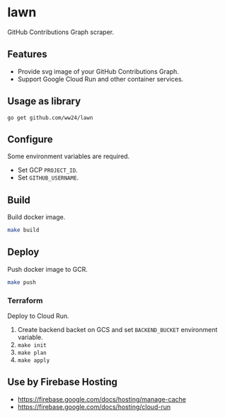 lawn
===

GitHub Contributions Graph scraper.

## Features

- Provide svg image of your GitHub Contributions Graph.
- Support Google Cloud Run and other container services.

## Usage as library

```
go get github.com/ww24/lawn
```

## Configure

Some environment variables are required.

- Set GCP `PROJECT_ID`.
- Set `GITHUB_USERNAME`.

## Build

Build docker image.

```bash
make build
```

## Deploy

Push docker image to GCR.

```bash
make push
```

### Terraform

Deploy to Cloud Run.

1. Create backend backet on GCS and set `BACKEND_BUCKET` environment variable.
1. `make init`
1. `make plan`
1. `make apply`

## Use by Firebase Hosting

- https://firebase.google.com/docs/hosting/manage-cache
- https://firebase.google.com/docs/hosting/cloud-run
